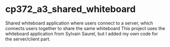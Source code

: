 # cp372_a3_shared_whiteboard
Shared whiteboard application where users connect to a server, which connects users together to share the same whiteboard
This project uses the whiteboard application from Sylvain Saurel, but I added my own code for the server/client part.
